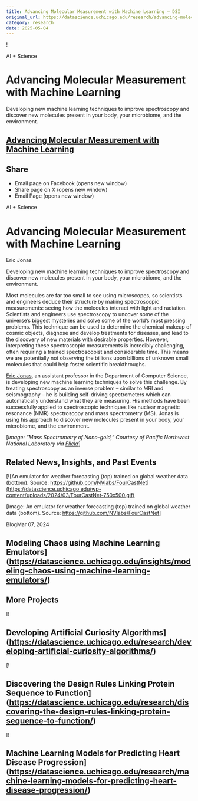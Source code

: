 ```yaml
---
title: Advancing Molecular Measurement with Machine Learning – DSI
original_url: https://datascience.uchicago.edu/research/advancing-molecular-measurement-with-machine-learning
category: research
date: 2025-05-04
---
```


!

AI + Science

# Advancing Molecular Measurement with Machine Learning

Developing new machine learning techniques to improve spectroscopy and discover new molecules present in your body, your microbiome, and the environment.

## [Advancing Molecular Measurement with Machine Learning](https://datascience.uchicago.edu/research/advancing-molecular-measurement-with-machine-learning/)

## Share

* Email page on Facebook (opens new window)
* Share page on X (opens new window)
* Email Page (opens new window)

<!-- Table-like structure detected -->

AI + Science

# Advancing Molecular Measurement with Machine Learning

Eric Jonas

Developing new machine learning techniques to improve spectroscopy and discover new molecules present in your body, your microbiome, and the environment.

Most molecules are far too small to see using microscopes, so scientists and engineers deduce their structure by making spectroscopic measurements: seeing how the molecules interact with light and radiation. Scientists and engineers use spectroscopy to uncover some of the universe’s biggest mysteries and solve some of the world’s most pressing problems. This technique can be used to determine the chemical makeup of cosmic objects, diagnose and develop treatments for diseases, and lead to the discovery of new materials with desirable properties. However, interpreting these spectroscopic measurements is incredibly challenging, often requiring a trained spectroscopist and considerable time. This means we are potentially not observing the billions upon billions of unknown small molecules that could help foster scientific breakthroughs.

[Eric Jonas](https://datascience.uchicago.edu/people/eric-jonas/), an assistant professor in the Department of Computer Science, is developing new machine learning techniques to solve this challenge. By treating spectroscopy as an inverse problem – similar to MRI and seismography – he is building self-driving spectrometers which can automatically understand what they are measuring. His methods have been successfully applied to spectroscopic techniques like nuclear magnetic resonance (NMR) spectroscopy and mass spectrometry (MS). Jonas is using his approach to discover new molecules present in your body, your microbiome, and the environment.

[*Image: “Mass Spectrometry of Nano-gold,” Courtesy of Pacific Northwest National Laboratory via [Flickr](https://www.flickr.com/photos/36016325@N04/24089035102)*]

## Related News, Insights, and Past Events

<!-- Table-like structure detected -->

[![An emulator for weather forecasting (top) trained on global weather data (bottom). Source: https://github.com/NVlabs/FourCastNet](https://datascience.uchicago.edu/wp-content/uploads/2024/03/FourCastNet-750x500.gif)

[Image: An emulator for weather forecasting (top) trained on global weather data (bottom). Source: https://github.com/NVlabs/FourCastNet]

BlogMar 07, 2024

## Modeling Chaos using Machine Learning Emulators](https://datascience.uchicago.edu/insights/modeling-chaos-using-machine-learning-emulators/)

## More Projects

[! 

## Developing Artificial Curiosity Algorithms](https://datascience.uchicago.edu/research/developing-artificial-curiosity-algorithms/)

[! 

## Discovering the Design Rules Linking Protein Sequence to Function](https://datascience.uchicago.edu/research/discovering-the-design-rules-linking-protein-sequence-to-function/)

[! 

## Machine Learning Models for Predicting Heart Disease Progression](https://datascience.uchicago.edu/research/machine-learning-models-for-predicting-heart-disease-progression/)